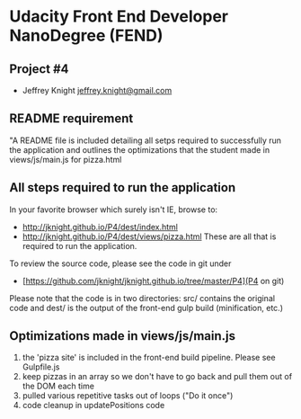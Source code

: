 
Udacity Front End Developer NanoDegree (FEND)
===

Project #4
---

- Jeffrey Knight <jeffrey.knight@gmail.com>

README requirement
---
"A README file is included detailing all setps required to 
successfully run the application and outlines the optimizations that the student
made in views/js/main.js for pizza.html

All steps required to run the application
---
In your favorite browser which surely isn't IE, browse to:
- http://jknight.github.io/P4/dest/index.html
- http://jknight.github.io/P4/dest/views/pizza.html
These are all that is required to run the application.

To review the source code, please see the code in git under 
- [https://github.com/jknight/jknight.github.io/tree/master/P4](P4 on git)

Please note that the code is in two directories: src/ contains the original code and dest/ is the output
of the front-end gulp build (minification, etc.)

Optimizations made in views/js/main.js
---
1) the 'pizza site' is included in the front-end build pipeline. Please see Gulpfile.js
2) keep pizzas in an array so we don't have to go back and pull them out of the DOM each time
3) pulled various repetitive tasks out of loops ("Do it once")
4) code cleanup in updatePositions code




